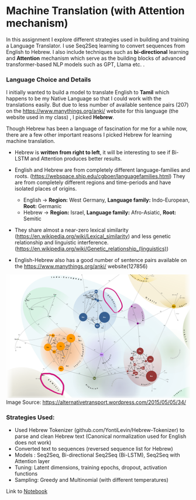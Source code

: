 # Machine Translation (with Attention mechanism)

In this assignment I explore different strategies used in building and training a Language Translator. I use Seq2Seq learning to convert sequences from English to Hebrew. I also include techniques such as **bi-directional** learning and **Attention** mechanism which serve as the building blocks of advanced transformer-based NLP models such as GPT, Llama etc. . 

### **Language Choice and Details**

I initially wanted to build a model to translate English to **Tamil** which happens to be my Native Language so that I could work with the translations easily. But due to less number of available sentence pairs (207) on the https://www.manythings.org/anki/ website for this language (the website used in my class) , I picked **Hebrew**.

Though Hebrew has been a language of fascination for me for a while now, there are a few other important reasons I picked Hebrew for learning machine translation.

- Hebrew is **written from right to left**, it will be interesting to see if Bi-LSTM and Attention produces better results.

- English and Hebrew are from completely different language-families and roots. (https://webspace.ship.edu/cgboer/languagefamilies.html)
They are from completely different regions and time-periods and have isolated places of origins.
  - English -> **Region:** West Germany, **Language family:** Indo-European, **Root:** Germanic
  - Hebrew -> **Region:** Israel, **Language family:** Afro-Asiatic, **Root:** Semitic

- They share almost a near-zero lexical similarity (https://en.wikipedia.org/wiki/Lexical_similarity) and less genetic relationship and linguistic interference. (https://en.wikipedia.org/wiki/Genetic_relationship_(linguistics))

- English-Hebrew also has a good number of sentence pairs available on the https://www.manythings.org/anki/ website(127856)


![LexicalDistance](<img/lexical_distance_eng_heb.png>)
Image Source: https://alternativetransport.wordpress.com/2015/05/05/34/

### Strategies Used: 

- Used Hebrew Tokenizer (github.com/YontiLevin/Hebrew-Tokenizer) to parse and clean Hebrew text (Canonical normalization used for English does not work)
- Converted text to sequences (reversed sequence list for Hebrew)
- Models : Seq2Seq, Bi-directional Seq2Seq (Bi-LSTM), Seq2Seq with Attention layer
- Tuning: Latent dimensions, training epochs, dropout, activation functions
- Sampling:  Greedy and Multinomial (with different temperatures)



Link to [Notebook](notebooks/machinetranslation.ipynb)

